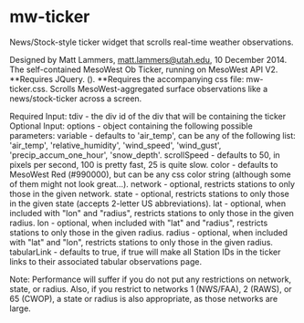 mw-ticker
=========

News/Stock-style ticker widget that scrolls real-time weather observations.

Designed by Matt Lammers, matt.lammers@utah.edu, 10 December 2014.
The self-contained MesoWest Ob Ticker, running on MesoWest API V2.
**Requires JQuery. (<script src="//code.jquery.com/jquery-1.11.0.min.js"></script>).
**Requires the accompanying css file: mw-ticker.css.
Scrolls MesoWest-aggregated surface observations like a news/stock-ticker across a screen.

Required Input: 
	tdiv - the div id of the div that will be containing the ticker
Optional Input:
	options - object containing the following possible parameters:
		variable - defaults to 'air_temp', can be any of the following list: 'air_temp', 'relative_humidity', 'wind_speed', 'wind_gust', 'precip_accum_one_hour', 'snow_depth'.
		scrollSpeed - defaults to 50, in pixels per second, 100 is pretty fast, 25 is quite slow.
		color - defaults to MesoWest Red (#990000), but can be any css color string (although some of them might not look great...).
		network - optional, restricts stations to only those in the given network.
		state - optional, restricts stations to only those in the given state (accepts 2-letter US abbreviations).
		lat - optional, when included with "lon" and "radius", restricts stations to only those in the given radius.
		lon - optional, when included with "lat" and "radius", restricts stations to only those in the given radius.
		radius - optional, when included with "lat" and "lon", restricts stations to only those in the given radius.
		tabularLink - defaults to true, if true will make all Station IDs in the ticker links to their associated tabular observations page.
		
Note: Performance will suffer if you do not put any restrictions on network, state, or radius. Also, if you restrict to networks 1 (NWS/FAA), 2 (RAWS), or 65 (CWOP), 
a state or radius is also appropriate, as those networks are large.
